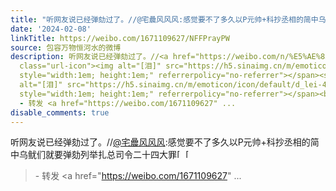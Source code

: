 ```yaml
---
title: "听网友说已经弹劾过了。//@宅曟风风风:感觉要不了多久以P元帅+科抄丞相的简中乌鱿们就要弹劾列举扎总司令二十四大罪[泪][泪] - 转发 @包容万物恒河水:&ensp;\U0001F53B..."
date: '2024-02-08'
linkTitle: https://weibo.com/1671109627/NFFPrayPW
source: 包容万物恒河水的微博
description: 听网友说已经弹劾过了。//<a href="https://weibo.com/n/%E5%AE%85%E6%9B%9F%E9%A3%8E%E9%A3%8E%E9%A3%8E">@宅曟风风风</a>:感觉要不了多久以P元帅+科抄丞相的简中乌鱿们就要弹劾列举扎总司令二十四大罪<span
  class="url-icon"><img alt="[泪]" src="https://h5.sinaimg.cn/m/emoticon/icon/default/d_lei-4cdf6ee412.png"
  style="width:1em; height:1em;" referrerpolicy="no-referrer"></span><span class="url-icon"><img
  alt="[泪]" src="https://h5.sinaimg.cn/m/emoticon/icon/default/d_lei-4cdf6ee412.png"
  style="width:1em; height:1em;" referrerpolicy="no-referrer"></span><br><blockquote>
  - 转发 <a href="https://weibo.com/1671109627" ...
disable_comments: true
---
```

听网友说已经弹劾过了。//<a href="https://weibo.com/n/%E5%AE%85%E6%9B%9F%E9%A3%8E%E9%A3%8E%E9%A3%8E">@宅曟风风风</a>:感觉要不了多久以P元帅+科抄丞相的简中乌鱿们就要弹劾列举扎总司令二十四大罪<span class="url-icon"><img alt="[泪]" src="https://h5.sinaimg.cn/m/emoticon/icon/default/d_lei-4cdf6ee412.png" style="width:1em; height:1em;" referrerpolicy="no-referrer"></span><span class="url-icon"><img alt="[泪]" src="https://h5.sinaimg.cn/m/emoticon/icon/default/d_lei-4cdf6ee412.png" style="width:1em; height:1em;" referrerpolicy="no-referrer"></span><br><blockquote> - 转发 <a href="https://weibo.com/1671109627" ...